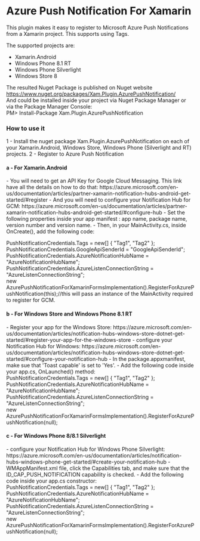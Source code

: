 # Azure Push Notification For Xamarin

This plugin makes it easy to register to Microsoft Azure Push Notifications from a Xamarin project. This supports using Tags.

The supported projects are:
- Xamarin.Android
- Windows Phone 8.1 RT
- Windows Phone Silverlight
- Windows Store 8

The resulted Nuget Package is published on Nuget website</br>
https://www.nuget.org/packages/Xam.Plugin.AzurePushNotification/</br>
And could be installed inside your project via Nuget Package Manager or via the Package Manager Console:</br>
PM> Install-Package Xam.Plugin.AzurePushNotification</br>

<h3>How to use it</h3>

1 - Install the nuget package Xam.Plugin.AzurePushNotification on each of your Xamarin.Android, Windows Store, Windows Phone (Silverlight and RT) projects.
2 - Register to Azure Push Notification
<h4>a - For Xamarin.Android</h4>
  - You will need to get an API Key for Google Cloud Messaging. This link have all the details on how to do that:
  https://azure.microsoft.com/en-us/documentation/articles/partner-xamarin-notification-hubs-android-get-started/#register
  - And you will need to configure your Notification Hub for GCM:
  https://azure.microsoft.com/en-us/documentation/articles/partner-xamarin-notification-hubs-android-get-started/#configure-hub
  - Set the following properties inside your app manifest : app name, package name, version number and version name.
  - Then, in your MainActivity.cs, inside OnCreate(), add the following code:
  
  PushNotificationCredentials.Tags = new[] { "Tag1", "Tag2" };</br>
  PushNotificationCredentials.GoogleApiSenderId = "GoogleApiSenderId";</br>
  PushNotificationCredentials.AzureNotificationHubName = "AzureNotificationHubName";</br>
  PushNotificationCredentials.AzureListenConnectionString = "AzureListenConnectionString";</br>
  new AzurePushNotificationForXamarinFormsImplementation().RegisterForAzurePushNotification(this);//this will pass an instance of the MainActivity required to register for GCM.
  
<h4>b - For Windows Store and Windows Phone 8.1 RT</h4>
  - Register your app for the Windows Store:
  https://azure.microsoft.com/en-us/documentation/articles/notification-hubs-windows-store-dotnet-get-started/#register-your-app-for-the-windows-store
  - configure your Notification Hub for Windows:
  https://azure.microsoft.com/en-us/documentation/articles/notification-hubs-windows-store-dotnet-get-started/#configure-your-notification-hub
  - In the package.appxmanifest, make sue that 'Toast capable' is set to 'Yes'.
  - Add the following code inside your app.cs, OnLaunched() method:</br>
  PushNotificationCredentials.Tags = new[] { "Tag1", "Tag2" };</br>
  PushNotificationCredentials.AzureNotificationHubName = "AzureNotificationHubName";</br>
  PushNotificationCredentials.AzureListenConnectionString = "AzureListenConnectionString";</br>
  new AzurePushNotificationForXamarinFormsImplementation().RegisterForAzurePushNotification(null);</br>

<h4>c - For Windows Phone 8/8.1 Silverlight</h4>
  - configure your Notification Hub for Windows Phone Silverlight:
  https://azure.microsoft.com/en-us/documentation/articles/notification-hubs-windows-phone-get-started/#create-your-notification-hub
  - WMAppManifest.xml file, click the Capabilities tab, and make sure that the ID_CAP_PUSH_NOTIFICATION capability is checked.
  - Add the following code inside your app.cs constructor:</br>
  PushNotificationCredentials.Tags = new[] { "Tag1", "Tag2" };</br>
  PushNotificationCredentials.AzureNotificationHubName = "AzureNotificationHubName";</br>
  PushNotificationCredentials.AzureListenConnectionString = "AzureListenConnectionString";</br>
  new AzurePushNotificationForXamarinFormsImplementation().RegisterForAzurePushNotification(null);</br>


